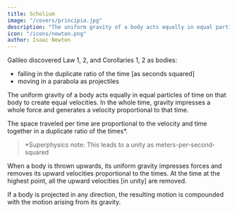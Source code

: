 ```yaml
---
title: Scholium
image: "/covers/principia.jpg"
description: "The uniform gravity of a body acts equally in equal particles of time on that body to create equal velocities"
icon: "/icons/newton.png"
author: Isaac Newton
---
```





Galileo discovered Law 1, 2, and Corollaries 1, 2 as bodies:
- falling in the duplicate ratio of the time [as seconds squared]
- moving in a parabola as projectiles

The uniform gravity of a body acts equally in equal particles of time on that body to create equal velocities. In the whole time, gravity impresses a whole force and generates a velocity proportional to that time.

The space traveled per time are proportional to the velocity and time together in a duplicate ratio of the times*. 


> *Superphysics note: This leads to a unity as meters-per-second-squared


When a body is thrown upwards, its uniform gravity impresses forces and removes its upward velocities proportional to the times. At the time at the highest point, all the upward velocities [in unity] are removed. 

If a body is projected in any direction, the resulting motion is compounded with the motion arising from its gravity. 

<!-- As if the body A by its
jection alone could describe in a given time the right line
AB, and with its motion of falling alone could describe in
motion of pio-
same time the altitude AC complete the paralello-
ABDC, and the body by that compounded motion
will at the end of the time be found in the
place D and
the curve line AED, which that body describes, will be a
parabola, to which the right line AB will be a tangent in
A and whose ordinate BD will be as the square of the line AB. On the
same Laws and Corollaries depend those things which have been demonstrated concerning the times of the vibration of pendulums, and are con firmed by the daily experiments of pendulum clocks.

By the same, together with the third Law, Sir Christ. Wren, Dr. Wallis, and Mr. Huygens, the greatest geometers of our times, did severally determine the rules 
of the congress and reflexion of hard bodies, and much about the same time communicated their discoveries to the Royal Society, exactly agreeing among themselves as to those rules. 

Dr. Wallis was more early in the publication then followed Sir Christopher Wren, and,

Sir Christopher Wren confirmed the truth of the thing before the Royal Society by the experiment of pendulums, which Mr. Mariottc soon after thought fit to explain in a treatise entirely upon 
lastly,
Mr. Huygens.

But to bring this experiment to an accurate agreement with
that subject.
the theory, we are to have a due regard as well to the resistance of the air as to the clastic force of the concurrin
bodies.

Let the spherical bodies CD B
be suspended by the parallel and
A,
equal strings AC, Bl), from the centres
About these centres, with those
C, D.
intervals, describe the semicircles
GBH,
Bring
arc
F
II
EAF,
bisected by the radii CA, DB.
the body
to any point
of the
R
A
EAF, and
(withdrawing the body
B) let it go from thence, and after one oscillation suppose it to return to
will be the retardation arising from the resistance
the point V then
Of this
let be a fourth part, situated in the middle.
of the air.

to wit, so
then will
from S
A
RV
RV
ST
RS and TV may
ST represent very
as
to A.
be equal, and
RS may
be to
ST
as 3 to
2
nearly the retardation during the descent
Restore the body B to its place= and, supjx sing the body
from the point S, the velocity thereof in the place of re
flexion A, without sensible error, will be the same as if it had descended
vacit.o from the point T.
Upon which account this velocity may be
to be let fall
m

For it is a proposition well
of the arc TA.
represented by the chord
a
of
known to geometers, that the velocity
pendulous body in the loAvest
in its descent.
Aftci
which
it
described
the
arc
has
point is as the chord ofOF NATUltAL PHILOSOPHY.
9
I
A
comes to the place s, and the body B to the
suppose the body
the body B, and find the place v, from which if the
body A, being let go, should after one oscillation return to the place r, st
may be a fourth part of rv. so placed in the middle thereof as to leave is
reflexion,
Withdraw
place k.
equal to tv, and let the chord of the arc tA represent the velocity which
the body A had in the place A immediately after reflexion. For t will be
A
should have ascended, if
the true and correct place to which the body
In the s.ime way we are to
the resistance of the air had been taken off.
correct the place
which
k
to
which the body
B
ascends, by finding the place
should have ascended in vacuo.
it
And
thus everything
I to
may
be
subjected to experiment, in the same manner as if we were really placed
These things being done, we are to take the product (if I may
in vacuo.
body A, by the chord of the arc TA (which represents its
we may have its motion in the place A immediately before
and then by the chord of the arc /A, that we may have its mo
so say) of the
velocity), that
reflexion

tion in the place
the product of the
the
immediately after reflexion. And so we are to take
body B by the chord of the arc B/, that we may have
motion of the same immediately after reflexion. And in like manner,
bodies are let go together from different places, we are to find
when two
the motion of each, as well before as after reflexion; and then we may
compare the motions between themselves, and collect the effects of the re
flexion.
Thus trying the thing with pendulums of ten feet, in unequal
as well as equal bodies, and making the bodies to concur after a descent
through large spaces, as of 8, 12, or 16 feet, I found always, without an
error of 3 inches, that
when
the bodies concurred together directly, equal
changes towards the contrary parts were produced in their motions, and,
of consequence, that the action and reaction were always equal.
As if the
A
B
at rest with 9 parts of motion, and
impinged upon the body
losing 7, proceeded after reflexion with 2, the body B was carried back
wards with those 7 parts. If the bodies concurred with contrary motions,
body
A
with twelve parts of motion, and B with six, then if A receded with J4,
receded with 8 to wit, with a deduction of 14 parts of motion on
each side.
For from the motion of A subducting twelve parts, nothing
will remain
but subducting 2 parts more, a motion will be generated of
2 parts towards the contrary way and so, from the motion of the body
B
;
;
;
B
of 6 parts, subducting 14 parts, a motion is generated of 8 parts towards
the contrary way.
But if the bodies were made both to move towards the
same way, A, the swifter, with 14 parts of motion, B, the slower, with 5,
and after reflexion A went on with 5, B likewise went on with 14 parts
9 parts being transferred from A to B. And so in other cases. By the
congress and collision of bodies, the quantity of motion, collected from the
sum of the motions directed towards the same way, or from the difference,
of those that were directed towards contrary ways, was never changed.
For the error of an inch or two in measures may be easily ascribed to tht
;THE MATHEMATICAL PRINCIPLES
92
It was not easy to let
difficulty of executing everything with accuracy.
go the two pendulums so exactly together that the bodies should impinge
one upon the other in the lowermost place
nor to mark the places s,
AB
and k
;
which the bodies ascended after congress. Nay, and some errors,
too, might have happened from the unequal density of the parts of the pen
dulous bodies themselves, and from the irregularity of the texture pro
ceeding from other causes.
y
But
to
to prevent
an objection that may perhaps be alledged against the
which this experiment was made, as if this rule did
rule, for the proof of
suppose that the bodies were either absolutely hard, or at least perfectly
elastic (whereas no such bodies are to be found in nature), 1 must add. that
the experiments
we have been
describing, by no
means depending upon
that quality of hardness, do succeed as well in soft as in hard bodies.
For
if the rule is to be tried in bodies not
perfectly hard, we are only to di
minish the reflexion in such a certain proportion as the quantity of the
By the theory of Wren and Huygens, bodies abso
hard
return
from another with the same velocity with which
one
lutely
meet.
But
this
they
may be affirmed with more certainty of bodies per
elastic force requires.
In bodies imperfectly elastic the velocity of the return is to
be diminished together with the elastic force because that force (except
when the parts of bodies are bruised by their congress, or suffer some such
fectly elastic.
;
extension as happens under the strokes of a hammer) is (as far as I can per
ceive) certain and determined, and makes the bodies to return one from
the other with a relative velocity, which is in a given ratio to that relative
This I tried in balls of wool, made up
velocity with which they met.
and
For, first, by letting go the pendulous
tightly,
strongly compressed.
bodies,
and measuring their reflexion, I determined the quantity of their
and then, according to this force, estimated the reflexions
elastic force
;
And with this computa
that ought to happen in other cases of congress.
tion other experiments made afterwards did accordingly agree the balls
;
always receding one from the other with a relative velocity, which was to
Balls of steel
the relative velocity with which they met as about 5 to 9.
returned with almost the same velocity those of cork with a velocity
some-^
but in balls of glass the proportion was as about 15 to 16.
thing less
And thus the third Law, so far as it regards percussions and reflexions, is
:
;
proved by a theory exactly agreeing with experience.
In attractions, I briefly demonstrate the thing after this manner.
Sup
an obstacle is interposed to hinder the congress of any two bodies A.
pose
B, mutually attracting one the other then if either body, as A, is more
attracted towards the other body B, than that other body B is towards the
:
body A, the obstacle will be more strongly urged by the pressure of
A than by the pressure of the body B, and therefore will not
remain in equilibrio but the stronger pressure will prevail, and will make
the system of the two bodies, together with the obstacle, to move directly
first
the body
towards the parts on which B lies arid in free spaces, to go forward in
which is absurd and
infmitiim with a motion perpetually accelerated
;
;
Law.
For, by the first Law, the system ought to per
severe in its state of rest, or of moving uniformly forward in a right line
and therefore the bodies must equally press the obstacle, and be equally
contrary to the
first
:
I made the experiment on the loadstone and
attracted one by the other.
If these, placed apart in proper vessels, are made to float by one
iron.
another in standing water, neither of them will propel the other
but,
other s pressure, and rest
will
each
sustain
attracted,
they
by being equally
at last in an equilibrium.
So the gravitation betwixt the earth and its parts is mutual. Let the
into two parts
earth FI be cut by any plane
;
EGF
EG
and EGI, and their weights one towards the other
For if by another plane
will be mutually equal.
HK, parallel to the former EG, the greater partFJ
and HKI.
EGI is cut into two parts
EGKH
whereof
oft , it is
HKI
equal to the part EFG, first cut
that
the middle part EGKH, will
evident
is
have no propension by its proper weight towards either side, but will hang
But the one extreme
as it were, and rest in an equilibrium betwixt both.
with
its whole weight bear upon and
will
HKI
press the middle part
part
towards the other extreme part
EGF
HKI
sum
:
and therefore the force with which
EGKH,
and
of the parts
tends towards the third part
EGI,
of
the
to
the
is
EGF, equal
weight
part HKI, that is, to the weight of
And therefore the weights of the two parts EGI
the third part EGF.
the
one towards the other, are equal, as I was to prove.
And in
those weights were not equal, the whole earth floating in the non-
resisting aether would give way to the greater weight, and, retiring from
and
deed
it,
EGF,
if
would be carried
off in infinitum.
And as those bodies are equipollent in the congress and reflexion, whose velocities are reciprocally as their innate forces, so in the use of mechanic
instruments those agents are equipollent, and mutually sustain each the contrary pressure of the other, whose velocities, estimated according to the determination of the forces, are reciprocally as the forces.

So those weights are of equal force to move the arms of a balance;
which during the play of the balance are reciprocally as their velocities
upw ards and downwards
;
that
is,
if
the ascent or descent
is direct,
those
weights are of equal force, which are reciprocally as the distances of the
but if
points at which they are suspended from the axis oi the balance
:
they are turned aside by the interposition of oblique planes, or other ob
stacles, and made to ascend or descend obliquely, those bodies will be
equipollent, w hich are reciprocally as the heights of their ascent and de
and that on account of the
scent taken according to the perpendicular
T
;
determination of gravity downwards.THE MATHEMATICAL PRINCIPLES
94
And
manner in the pully, or in a combination of pullies, the
hand drawing the rope directly, which is to the weight, whethel
in like
force of a
ascending directly or obliquely, as the velocity of the perpendicular ascent
of the weight to the velocity of the hand that draws the rope, will sustain
the weight.
In clocks and such like instruments, made up from a combination of
wheels, the contrary forces that promote and impede the motion of the
wheels, if they are reciprocally as the velocities of the parts of the wheel
on which they are impressed, will mutually sustain the one the other.
The force of the screw to press a body is to the force of the hand that
turns the handles by which it is moved as the circular velocity of the
handle in that part where it is impelled by the hand is to the progressive
velocity of the screw towards the pressed body.
The
wood
by which the wedge presses or drives the two parts of the
cleaves are to the force of the mallet upon the wedge as the pro-
forces
it
press of the
wedge
in the direction
of the force impressed
upon
it
by the
the velocity with which the parts of the wood yield to the
direction of lines perpendicular to the sides of the wedge.
in
the
wedge,
And the like account is to be given of all machines.
mallet
is to
The power and use of machines consist only in
we may augment the force, and the
the velocity
in all sorts of proper machines,
we have
this,
that by diminishing
from whence
contrary
the solution of this problem
move a given weight with a given power, or with a given force to over
come any other given resistance. For if machines are so contrived that the
velocities of the agent
and resistant are reciprocally
as their forces, the
with a greater disparity of ve
agent will just sustain the resistant, but
that if the disparity of velocities is so great
it.
So
will
overcome
locity
as to overcome all that resistance
which commonly
arises either
from the
attrition of contiguous bodies as they slide by one another, or from the
cohesion of continuous bodies that are to be separated, or from the weights
of bodies to be raised, the excess of the force remaining, after
all
those re
sistances are overcome, will produce an acceleration of motion proportional
But
as in the resisting body.
thereto, as well in the parts of {he machine
I was only willing to
present business.
show by those examples the great extent and certainty of the third Law ot
For if we estimate the action of the agent from its force and
motion.
to treat of
mechanics
is
not

the reaction of the impediment conjuncth
velocity conjunctly, and likewise
its
several parts, and from the forces of resistance
from the velocities of
and acceleration of those parts,
arising from the attrition, cohesion, weight,
found
all
of machines will
of
sorts
the
use
YL
the action and reaction
b
always
equal to
one another.
And
so far as the action is propagated by
the intervening instruments, and at last impressed upon tic resisting
of the action will be always contrary to
body, the ultimate determination
the determination of the reaction. -->